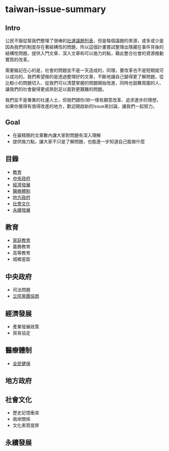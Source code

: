 # taiwan-issue-summary

## Intro

   公民不服從幫我們整理了很棒的[社運議題列表](https://www.facebook.com/CivilDisobedienceTW/photos/a.242096272640476.1073741828.241882815995155/243682345815202/?type=1&fref=nf)，但是每個議題的來源，或多或少是因為我們的制度存在著結構性的問題，所以這個計畫嘗試整理出隱藏在事件背後的結構性問題，提供入門文章、深入文章和可以施力的點，藉此整合社會的資源推動實質的改革。

   需要銘記在心的是，社會的問題並不是一天造成的，同理，要改革也不是短期就可以成功的。我們希望做的是透過整理好的文章，不斷地讓自己變得更了解問題，從比較小的問題切入、從我們可以清楚掌握的問題開始改進，同時也鼓舞周圍的人、讓我們的社會變得更成熟到足以面對更艱難的問題。

   我們並不是專業的社運人士，但我們跟你/妳一樣有願意改革、追求進步的理想，如果你覺得有值得改進的地方，歡迎開啟新的Issue來討論，讓我們一起努力。

## Goal

 - 在最精簡的文章數內讓大家對問題有深入理解
 - 提供施力點，讓大家不只是了解問題，也能進一步知道自己能做什麼

## 目錄

 - [教育](#教育)
 - [中央政府](#中央政府)
 - [經濟發展](#經濟發展)
 - [醫療體制](#醫療體制)
 - [地方政府](#地方政府)
 - [社會文化](#社會文化)
 - [永續發展](#永續發展)

## 教育

 - [家庭教育](articles/education_family.md)
 - 義務教育
 - 高等教育 
 - 城鄉差距

## 中央政府

 - 司法問題
 - [立院黨團協商](articles/central_legislation.md)

## 經濟發展

 - 產業發展政策
 - 貿易協定

## 醫療體制

 - [全民健保](articles/health_insurance.md)

## 地方政府

## 社會文化

 - 歷史記憶衝突
 - 兩岸關係
 - 文化素質提昇

## 永續發展
